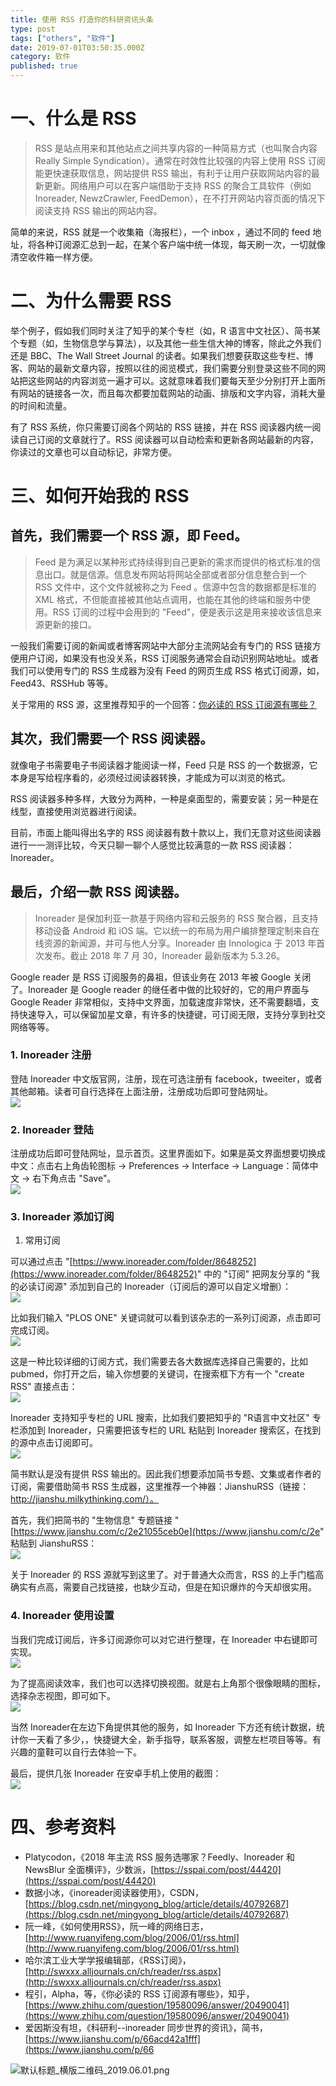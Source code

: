 ```yaml
---
title: 使用 RSS 打造你的科研资讯头条
type: post
tags: ["others", "软件"]
date: 2019-07-01T03:50:35.000Z
category: 软件
published: true
---
```


<a name="841a493b"></a>
# 一、什么是 RSS

> RSS 是站点用来和其他站点之间共享内容的一种简易方式（也叫聚合内容 Really Simple Syndication）。通常在时效性比较强的内容上使用 RSS 订阅能更快速获取信息，网站提供 RSS 输出，有利于让用户获取网站内容的最新更新。网络用户可以在客户端借助于支持 RSS 的聚合工具软件（例如Inoreader, NewzCrawler, FeedDemon），在不打开网站内容页面的情况下阅读支持 RSS 输出的网站内容。


简单的来说，RSS 就是一个收集箱（海报栏），一个 inbox ，通过不同的 feed 地址，将各种订阅源汇总到一起，在某个客户端中统一体现，每天刷一次，一切就像清空收件箱一样方便。


<a name="b75d6c90"></a>
# 二、为什么需要 RSS

举个例子，假如我们同时关注了知乎的某个专栏（如，R 语言中文社区）、简书某个专题（如，生物信息学与算法），以及其他一些生信大神的博客，除此之外我们还是 BBC、The Wall Street Journal 的读者。如果我们想要获取这些专栏、博客、网站的最新文章内容，按照以往的阅览模式，我们需要分别登录这些不同的网站把这些网站的内容浏览一遍才可以。这就意味着我们要每天至少分别打开上面所有网站的链接各一次，而且每次都要加载网站的动画、排版和文字内容，消耗大量的时间和流量。

有了 RSS 系统，你只需要订阅各个网站的 RSS 链接，并在 RSS 阅读器内统一阅读自己订阅的文章就行了。RSS 阅读器可以自动检索和更新各网站最新的内容，你读过的文章也可以自动标记，非常方便。


<a name="f29d4938"></a>
# 三、如何开始我的 RSS

<a name="f7124c02"></a>
## 首先，我们需要一个 RSS 源，即 Feed。

> Feed 是为满足以某种形式持续得到自己更新的需求而提供的格式标准的信息出口。就是信源。信息发布网站将网站全部或者部分信息整合到一个 RSS 文件中，这个文件就被称之为 Feed 。信源中包含的数据都是标准的 XML 格式，不但能直接被其他站点调用，也能在其他的终端和服务中使用。RSS 订阅的过程中会用到的 "Feed"，便是表示这是用来接收该信息来源更新的接口。


一般我们需要订阅的新闻或者博客网站中大部分主流网站会有专门的 RSS 链接方便用户订阅，如果没有也没关系，RSS 订阅服务通常会自动识别网站地址。或者我们可以使用专门的 RSS 生成器为没有 Feed 的网页生成 RSS 格式订阅源，如，Feed43、RSSHub 等等。

关于常用的 RSS 源，这里推荐知乎的一个回答：[你必读的 RSS 订阅源有哪些？](https://www.zhihu.com/question/19580096/answer/20490041)


<a name="53005ebb"></a>
## 其次，我们需要一个 RSS 阅读器。

就像电子书需要电子书阅读器才能阅读一样，Feed 只是 RSS 的一个数据源，它本身是写给程序看的，必须经过阅读器转换，才能成为可以浏览的格式。

RSS 阅读器多种多样，大致分为两种，一种是桌面型的，需要安装；另一种是在线型，直接使用浏览器进行阅读。

目前，市面上能叫得出名字的 RSS 阅读器有数十款以上，我们无意对这些阅读器进行一一测评比较，今天只聊一聊个人感觉比较满意的一款 RSS 阅读器：Inoreader。

<a name="c188af19"></a>
## 最后，介绍一款 RSS 阅读器。

> Inoreader 是保加利亚一款基于网络内容和云服务的 RSS 聚合器，且支持移动设备 Android 和 iOS 端。它以统一的布局为用户编排整理定制来自在线资源的新闻源，并可与他人分享。Inoreader 由 Innologica 于 2013 年首次发布。截止 2018 年 7 月 30，Inoreader 最新版本为 5.3.26。


Google reader 是 RSS 订阅服务的鼻祖，但该业务在 2013 年被 Google 关闭了。Inoreader 是 Google reader 的继任者中做的比较好的，它的用户界面与 Google Reader 非常相似，支持中文界面，加载速度非常快，还不需要翻墙，支持快速导入，可以保留加星文章，有许多的快捷键，可订阅无限，支持分享到社交网络等等。

<a name="f80019f2"></a>
### 1. Inoreader 注册

登陆 Inoreader 中文版官网，注册，现在可选注册有 facebook，tweeiter，或者其他邮箱。读者可自行选择在上面注册，注册成功后即可登陆网址。<br />![](https://qiniu.bioinit.com/yuque/0/2019/png/126032/1554873854151-2fb2c18a-530a-4c1b-85d5-1c105596b9b0.png#align=left&display=inline&height=349&originHeight=630&originWidth=1347&size=0&status=done&width=746)

<a name="a210b2e8"></a>
### 2. Inoreader 登陆

注册成功后即可登陆网址，显示首页。这里界面如下。如果是英文界面想要切换成中文：点击右上角齿轮图标 → Preferences → Interface → Language：简体中文 → 右下角点击 "Save"。<br />![](https://qiniu.bioinit.com/yuque/0/2019/png/126032/1554873854228-6e8c8920-f4e6-4042-bc0b-ea71e8aac31e.png#align=left&display=inline&height=384&originHeight=703&originWidth=1365&size=0&status=done&width=746)

<a name="2c14cbfb"></a>
### 3. Inoreader 添加订阅

1. 常用订阅

可以通过点击 "[https://www.inoreader.com/folder/8648252](https://www.inoreader.com/folder/8648252)" 中的 "订阅" 把网友分享的 "我的必读订阅源" 添加到自己的 Inoreader（订阅后的源可以自定义增删）：<br />![](https://qiniu.bioinit.com/yuque/0/2019/png/126032/1554873854186-7bab2659-0d1d-4f75-8706-d5b3d3f668ad.png#align=left&display=inline&height=383&originHeight=701&originWidth=1365&size=0&status=done&width=746)


比如我们输入 "PLOS ONE" 关键词就可以看到该杂志的一系列订阅源，点击即可完成订阅。<br />![](https://qiniu.bioinit.com/yuque/0/2019/png/126032/1554873854172-248613a1-8c88-4a63-ab90-acc5ac9a6f1e.png#align=left&display=inline&height=355&originHeight=650&originWidth=1364&size=0&status=done&width=746)


这是一种比较详细的订阅方式，我们需要去各大数据库选择自己需要的，比如 pubmed，你打开之后，输入你想要的关键词，在搜索框下方有一个 "create RSS" 直接点击：<br />![](https://qiniu.bioinit.com/yuque/0/2019/png/126032/1554873854111-96f37854-597d-4091-8fba-25b04fd30023.png#align=left&display=inline&height=147&originHeight=233&originWidth=1185&size=0&status=done&width=746)




Inoreader 支持知乎专栏的 URL 搜索，比如我们要把知乎的 "R语言中文社区" 专栏添加到 Inoreader，只需要把该专栏的 URL 粘贴到 Inoreader 搜索区，在找到的源中点击订阅即可。<br />![](https://qiniu.bioinit.com/yuque/0/2019/png/126032/1554873854197-1ad14b9d-e964-4f25-85d1-0701971e5bfc.png#align=left&display=inline&height=174&originHeight=447&originWidth=1919&size=0&status=done&width=746)


简书默认是没有提供 RSS 输出的。因此我们想要添加简书专题、文集或者作者的订阅，需要借助简书 RSS 生成器，这里推荐一个神器：JianshuRSS（链接：http://jianshu.milkythinking.com/）。

首先，我们把简书的 "生物信息" 专题链接 "[https://www.jianshu.com/c/2e21055ceb0e](https://www.jianshu.com/c/2e" 粘贴到 JianshuRSS：<br />![](https://qiniu.bioinit.com/yuque/0/2019/png/126032/1554873854093-00a3a8e7-4699-4dfb-8be7-3bfde7b071ea.png#align=left&display=inline&height=246&originHeight=275&originWidth=835&size=0&status=done&width=746)

关于 Inoreader 的 RSS 源就写到这里了。对于普通大众而言，RSS 的上手门槛高确实有点高，需要自己找链接，也缺少互动，但是在知识爆炸的今天却很实用。

<a name="134187d8"></a>
### 4. Inoreader 使用设置

当我们完成订阅后，许多订阅源你可以对它进行整理，在 Inoreader 中右键即可实现。<br />![](https://qiniu.bioinit.com/yuque/0/2019/png/126032/1554873854220-59ee69ca-836b-40c3-b69f-20becf2ef96d.png#align=left&display=inline&height=648&originHeight=818&originWidth=941&size=0&status=done&width=746)

为了提高阅读效率，我们也可以选择切换视图。就是右上角那个很像眼睛的图标，选择杂志视图，即可如下。<br />![](https://qiniu.bioinit.com/yuque/0/2019/png/126032/1554873854283-73cc65b2-dee8-4e9e-b9e0-f8badb5ed300.png#align=left&display=inline&height=368&originHeight=946&originWidth=1920&size=0&status=done&width=746)

当然 Inoreader在左边下角提供其他的服务，如 Inoreader 下方还有统计数据，统计你一天看了多少，，快捷键大全，新手指导，联系客服，调整左栏项目等等。有兴趣的童鞋可以自行去体验一下。

最后，提供几张 Inoreader 在安卓手机上使用的截图：<br />![](https://qiniu.bioinit.com/yuque/0/2019/jpeg/126032/1554873854239-d7980b78-ac47-424a-b776-75d3fc811cfb.jpeg#align=left&display=inline&height=1492&originHeight=2160&originWidth=1080&size=0&status=done&width=746)


<a name="03e3f85f"></a>
# 四、参考资料

- Platycodon，《2018 年主流 RSS 服务选哪家？Feedly、Inoreader 和 NewsBlur 全面横评》，少数派，[https://sspai.com/post/44420](https://sspai.com/post/44420)
- 数据小冰，《inoreader阅读器使用》，CSDN，[https://blog.csdn.net/mingyong_blog/article/details/40792687](https://blog.csdn.net/mingyong_blog/article/details/40792687)
- 阮一峰，《如何使用RSS》，阮一峰的网络日志，[http://www.ruanyifeng.com/blog/2006/01/rss.html](http://www.ruanyifeng.com/blog/2006/01/rss.html)
- 哈尔滨工业大学学报编辑部，《RSS订阅》，[http://swxxx.alljournals.cn/ch/reader/rss.aspx](http://swxxx.alljournals.cn/ch/reader/rss.aspx)
- 程引，Alpha，等，《你必读的 RSS 订阅源有哪些》，知乎，[https://www.zhihu.com/question/19580096/answer/20490041](https://www.zhihu.com/question/19580096/answer/20490041)
- 爱因斯没有坦，《科研利--inoreader 同步世界的资讯》，简书，[https://www.jianshu.com/p/66acd42a1fff](https://www.jianshu.com/p/66

![默认标题_横版二维码_2019.06.01.png](https://qiniu.bioinit.com/yuque/0/2019/png/126032/1559799109918-d70a3bab-503c-4cda-8e59-31f03a24ae6d.png#align=left&display=inline&height=500&name=%E9%BB%98%E8%AE%A4%E6%A0%87%E9%A2%98_%E6%A8%AA%E7%89%88%E4%BA%8C%E7%BB%B4%E7%A0%81_2019.06.01.png&originHeight=500&originWidth=900&size=67641&status=done&width=900)

